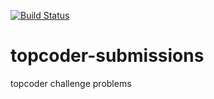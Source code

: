 [![Build Status](https://travis-ci.org/thejunkjon/topcoder-submissions.svg?branch=master)](https://travis-ci.org/thejunkjon/topcoder-submissions)

topcoder-submissions
====================

topcoder challenge problems
